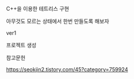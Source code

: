 C++을 이용한 테트리스 구현

아무것도 모르는 상태에서 한번 만들도록 해보자



ver1

프로젝트 생성











참고문헌

https://seokjin2.tistory.com/45?category=759924